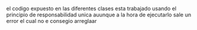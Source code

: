 el codigo expuesto en las diferentes clases esta trabajado usando el principio de responsabilidad unica auunque a la hora de ejecutarlo sale un error el cual no e consegio arreglaar 
